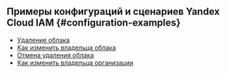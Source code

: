 ## Примеры конфигураций и сценариев Yandex Cloud IAM {#configuration-examples}

* [Удаление облака](deleting-cloud.md)
* [Как изменить владельца облака](change-cloud-owner.md)
* [Отмена удаления облака](cancel-pending-deletion.md)
* [Как изменить владельца организации](change-organization-owner.md)